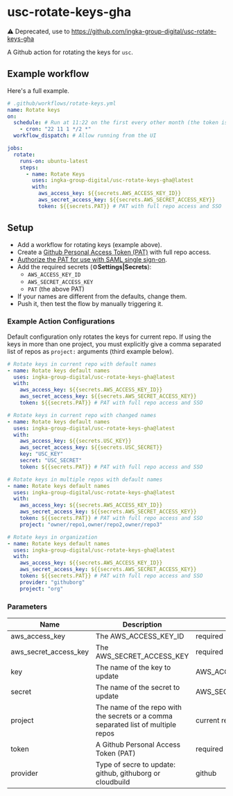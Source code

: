 # usc-rotate-keys-gha

:warning: Deprecated, use to https://github.com/ingka-group-digital/usc-rotate-keys-gha

A Github action for rotating the keys for `usc`.

## Example workflow

Here's a full example.

```yaml
# .github/workflows/rotate-keys.yml
name: Rotate keys
on:
  schedule: # Run at 11:22 on the first every other month (the token is old after 90 days)
    - cron: "22 11 1 */2 *"
  workflow_dispatch: # Allow running from the UI

jobs:
  rotate:
    runs-on: ubuntu-latest
    steps:
      - name: Rotate Keys
        uses: ingka-group-digital/usc-rotate-keys-gha@latest
        with:
          aws_access_key: ${{secrets.AWS_ACCESS_KEY_ID}}
          aws_secret_access_key: ${{secrets.AWS_SECRET_ACCESS_KEY}}
          token: ${{secrets.PAT}} # PAT with full repo access and SSO
```

## Setup

- Add a workflow for rotating keys (example above).
- Create a [Github Personal Access Token (PAT)](https://github.com/settings/tokens) with full repo access.
- [Authorize the PAT for use with SAML single sign-on](https://docs.github.com/en/github/authenticating-to-github/authenticating-with-saml-single-sign-on/authorizing-a-personal-access-token-for-use-with-saml-single-sign-on).
- Add the required secrets (:gear:**Settings|Secrets**):
  - `AWS_ACCESS_KEY_ID`
  - `AWS_SECRET_ACCESS_KEY`
  - `PAT` (the above PAT)
- If your names are different from the defaults, change them.
- Push it, then test the flow by manually triggering it.

### Example Action Configurations

Default configuration only rotates the keys for current repo. If using
the keys in more than one project, you must explicitly give a comma separated
list of repos as `project:` arguments (third example below).

```yaml
# Rotate keys in current repo with default names
- name: Rotate keys default names
  uses: ingka-group-digital/usc-rotate-keys-gha@latest
  with:
    aws_access_key: ${{secrets.AWS_ACCESS_KEY_ID}}
    aws_secret_access_key: ${{secrets.AWS_SECRET_ACCESS_KEY}}
    token: ${{secrets.PAT}} # PAT with full repo access and SSO

# Rotate keys in current repo with changed names
- name: Rotate keys default names
  uses: ingka-group-digital/usc-rotate-keys-gha@latest
  with:
    aws_access_key: ${{secrets.USC_KEY}}
    aws_secret_access_key: ${{secrets.USC_SECRET}}
    key: "USC_KEY"
    secret: "USC_SECRET"
    token: ${{secrets.PAT}} # PAT with full repo access and SSO

# Rotate keys in multiple repos with default names
- name: Rotate keys default names
  uses: ingka-group-digital/usc-rotate-keys-gha@latest
  with:
    aws_access_key: ${{secrets.AWS_ACCESS_KEY_ID}}
    aws_secret_access_key: ${{secrets.AWS_SECRET_ACCESS_KEY}}
    token: ${{secrets.PAT}} # PAT with full repo access and SSO
    project: "owner/repo1,owner/repo2,owner/repo3"

# Rotate keys in organization
- name: Rotate keys default names
  uses: ingka-group-digital/usc-rotate-keys-gha@latest
  with:
    aws_access_key: ${{secrets.AWS_ACCESS_KEY_ID}}
    aws_secret_access_key: ${{secrets.AWS_SECRET_ACCESS_KEY}}
    token: ${{secrets.PAT}} # PAT with full repo access and SSO
    provider: "githuborg"
    project: "org"
```

### Parameters

| Name                  | Description                                                                       | Default               |
| --------------------- | --------------------------------------------------------------------------------- | --------------------- |
| aws_access_key        | The AWS_ACCESS_KEY_ID                                                             | required              |
| aws_secret_access_key | The AWS_SECRET_ACCESS_KEY                                                         | required              |
| key                   | The name of the key to update                                                     | AWS_ACCESS_KEY_ID     |
| secret                | The name of the secret to update                                                  | AWS_SECRET_ACCESS_KEY |
| project               | The name of the repo with the secrets or a comma separated list of multiple repos | current repo          |
| token                 | A Github Personal Access Token (PAT)                                              | required              |
| provider              | Type of secre to update: github, githuborg or cloudbuild                          | github                |
